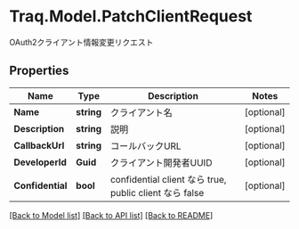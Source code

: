 # Traq.Model.PatchClientRequest
OAuth2クライアント情報変更リクエスト

## Properties

Name | Type | Description | Notes
------------ | ------------- | ------------- | -------------
**Name** | **string** | クライアント名 | [optional] 
**Description** | **string** | 説明 | [optional] 
**CallbackUrl** | **string** | コールバックURL | [optional] 
**DeveloperId** | **Guid** | クライアント開発者UUID | [optional] 
**Confidential** | **bool** | confidential client なら true, public client なら false | [optional] 

[[Back to Model list]](../../README.md#documentation-for-models) [[Back to API list]](../../README.md#documentation-for-api-endpoints) [[Back to README]](../../README.md)

